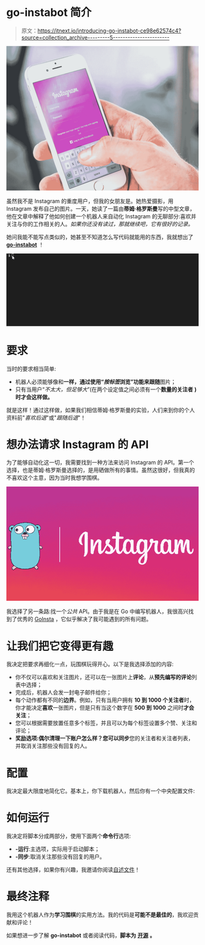 # go-instabot 简介

> 原文：<https://itnext.io/introducing-go-instabot-ce98e62574c4?source=collection_archive---------5----------------------->

![](img/bc0ce0a62ae0c31ea59670cc5cbec696.png)

虽然我不是 Instagram 的重度用户，但我的女朋友是。她热爱摄影，用 Instagram 发布自己的图片。一天，她读了一篇由**蒂姆·格罗斯曼**写的中型文章，他在文章中解释了他如何创建一个机器人来自动化 Instagram 的无聊部分:喜欢并关注与你的工作相关的人。*如果你还没有读过，那就继续吧，它有很好的记录。*

她问我能不能写点类似的，她甚至不知道怎么写代码就能用的东西，我就想出了 [**go-instabot**](https://github.com/tducasse/go-instabot) ！

![](img/76b4d670197cc9c767999f619c8f1018.png)

# 要求

当时的要求相当简单:

*   机器人必须能够像和**一样，通过使用“*按标签*浏览”功能来跟随**图片；
*   只有当用户“*不太大，但足够大*”(在两个设定值之间必须有一个**数量的关注者** **)时才会这样做。**

就是这样！通过这样做，如果我们相信蒂姆·格罗斯曼的实验，人们来到你的个人资料前"*喜欢后退*"或"*跟随后退*"！

# 想办法请求 Instagram 的 API

为了能够自动化这一切，我需要找到一种方法来访问 Instagram 的 API。第一个选择，也是蒂姆·格罗斯曼选择的，是用硒做所有的事情。虽然这很好，但我真的不喜欢这个主意，因为当时我想学围棋。

![](img/9761f93a72edf50dbcdd39e72af6601a.png)

我选择了另一条路:找一个*公共* API。由于我是在 Go 中编写机器人，我很高兴找到了优秀的 [GoInsta](https://github.com/ahmdrz/goinsta) ，它似乎解决了我可能遇到的所有问题。

# 让我们把它变得更有趣

我决定把要求再细化一点，玩围棋玩得开心。以下是我选择添加的内容:

*   你不仅可以喜欢和关注图片，还可以在一张图片上**评论**，从**预先编写的评论**列表中选择；
*   完成后，机器人会发一封电子邮件给你；
*   每个动作都有不同的**边界**。例如，只有当用户拥有 **10 到 1000 个关注者**时，你才能决定**喜欢**一张图片，但是只有当这个数字在 **500 到 1000** 之间时**才会关注**；
*   您可以根据需要放置任意多个标签，并且可以为每个标签设置多个赞、关注和评论；
*   **奖励选项:**偶尔清理一下账户怎么样？您可以**同步**您的关注者和关注者列表，并取消关注那些没有回复的人。

# 配置

我决定最大限度地简化它。基本上，你下载机器人，然后你有一个中央配置文件:

# **如何运行**

我决定将脚本分成两部分，使用下面两个**命令行**选项:

*   **-运行**:主选项，实际用于启动脚本；
*   **-同步**:取消关注那些没有回复的用户。

还有其他选择，如果你有兴趣，我邀请你阅读[自述文件](https://github.com/tducasse/go-instabot)！

# **最终注释**

我用这个机器人作为**学习围棋**的实用方法。我的代码是**可能不是最佳的**，我欢迎贡献和评论！

如果想进一步了解 **go-instabot** 或者阅读代码，**脚本为** [**开源**](https://github.com/tducasse/go-instabot) **。**